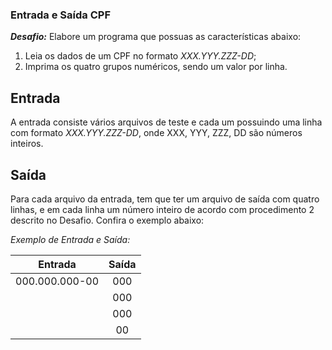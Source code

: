 ### **Entrada e Saída CPF**

***Desafio:***
  Elabore um programa que possuas as características abaixo:

1. Leia os dados de um CPF no formato *XXX.YYY.ZZZ-DD*;
2. Imprima os quatro grupos numéricos, sendo um valor por linha.

## Entrada

A entrada consiste vários arquivos de teste e cada um possuindo uma linha com formato *XXX.YYY.ZZZ-DD*, onde XXX, YYY, ZZZ, DD são números inteiros.

## Saída

Para cada arquivo da entrada, tem que ter um arquivo de saída com quatro linhas, e em cada linha um número inteiro de acordo com procedimento 2 descrito no Desafio. Confira o exemplo abaixo:

*Exemplo de Entrada e Saída:*

|    Entrada     | Saída |
| :------------: | :---: |
| 000.000.000-00 |  000  |
|                |  000  |
|                |  000  |
|                |  00   |

